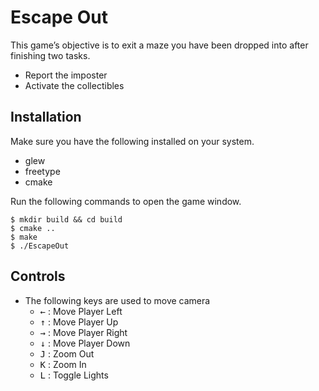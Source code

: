 # Escape Out
This game’s objective is to exit a maze you have been dropped into after finishing two tasks. 
 * Report the imposter
 * Activate the collectibles

## Installation

Make sure you have the following installed on your system.
* glew
* freetype
* cmake

Run the following commands to open the game window.
```(shell)
$ mkdir build && cd build
$ cmake ..
$ make 
$ ./EscapeOut
```

## Controls

* The following keys are used to move camera
    *  <kbd>&#8592;</kbd> : Move Player Left
    *  <kbd>&#8593;</kbd> : Move Player Up
    *  <kbd>&#8594;</kbd> : Move Player Right
    *  <kbd>&#8595;</kbd> : Move Player Down
    *  <kbd>J</kbd> : Zoom Out  
    *  <kbd>K</kbd> : Zoom In
    *  <kbd>L</kbd> : Toggle Lights
